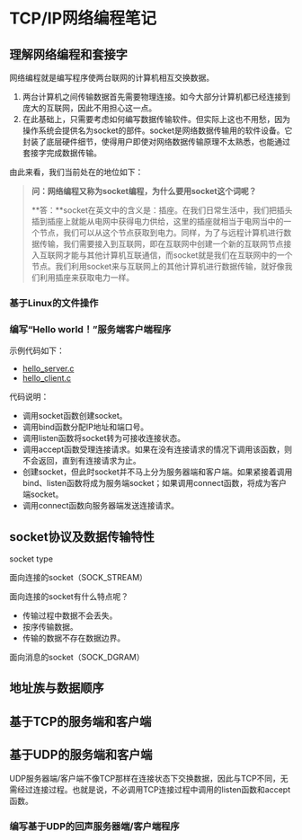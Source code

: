 # TCP/IP网络编程笔记

## 理解网络编程和套接字

网络编程就是编写程序使两台联网的计算机相互交换数据。

1. 两台计算机之间传输数据首先需要物理连接。如今大部分计算机都已经连接到庞大的互联网，因此不用担心这一点。
2. 在此基础上，只需要考虑如何编写数据传输软件。但实际上这也不用愁，因为操作系统会提供名为socket的部件。socket是网络数据传输用的软件设备。它封装了底层硬件细节，使得用户即使对网络数据传输原理不太熟悉，也能通过套接字完成数据传输。

由此来看，我们当前处在的地位如下：



> **问：网络编程又称为socket编程，为什么要用socket这个词呢？**
> 
> **答：**socket在英文中的含义是：插座。在我们日常生活中，我们把插头插到插座上就能从电网中获得电力供给，这里的插座就相当于电网当中的一个节点，我们可以从这个节点获取到电力。同样，为了与远程计算机进行数据传输，我们需要接入到互联网，即在互联网中创建一个新的互联网节点接入互联网才能与其他计算机互联通信，而socket就是我们在互联网中的一个节点。我们利用socket来与互联网上的其他计算机进行数据传输，就好像我们利用插座来获取电力一样。



### 基于Linux的文件操作







### 编写“Hello world！”服务端客户端程序

示例代码如下：
- [hello_server.c](https://github.com/cellphonef/Learn/blob/main/NetworkProgramming/code/hello_server.c)
- [hello_client.c](https://github.com/cellphonef/Learn/blob/main/NetworkProgramming/code/hello_client.c)

代码说明：
- 调用socket函数创建socket。
- 调用bind函数分配IP地址和端口号。
- 调用listen函数将socket转为可接收连接状态。
- 调用accept函数受理连接请求。如果在没有连接请求的情况下调用该函数，则不会返回，直到有连接请求为止。
- 创建socket，但此时socket并不马上分为服务器端和客户端。如果紧接着调用bind、listen函数将成为服务端socket；如果调用connect函数，将成为客户端socket。
- 调用connect函数向服务器端发送连接请求。




## socket协议及数据传输特性



socket type

面向连接的socket（SOCK_STREAM）

面向连接的socket有什么特点呢？
- 传输过程中数据不会丢失。
- 按序传输数据。
- 传输的数据不存在数据边界。


面向消息的socket（SOCK_DGRAM）


## 地址族与数据顺序







## 基于TCP的服务端和客户端







## 基于UDP的服务端和客户端

UDP服务器端/客户端不像TCP那样在连接状态下交换数据，因此与TCP不同，无需经过连接过程。也就是说，不必调用TCP连接过程中调用的listen函数和accept函数。





### 编写基于UDP的回声服务器端/客户端程序















